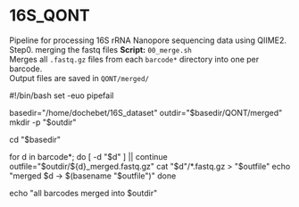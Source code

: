 # 16S_QONT
Pipeline for processing 16S rRNA Nanopore sequencing data using QIIME2.
Step0. merging the fastq files
**Script:** `00_merge.sh`  
Merges all `.fastq.gz` files from each `barcode*` directory into one per barcode.  
Output files are saved in `QONT/merged/`

#!/bin/bash
set -euo pipefail

basedir="/home/dochebet/16S_dataset"
outdir="$basedir/QONT/merged"
mkdir -p "$outdir"

cd "$basedir"

for d in barcode*; do
    [ -d "$d" ] || continue
    outfile="$outdir/${d}_merged.fastq.gz"
    cat "$d"/*.fastq.gz > "$outfile"
    echo "merged $d -> $(basename "$outfile")"
done

echo "all barcodes merged into $outdir"
